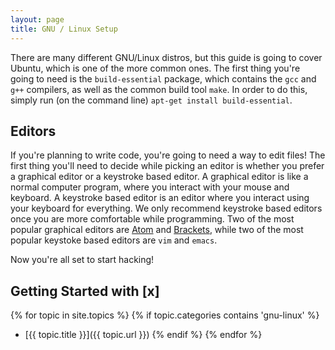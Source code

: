 ```yaml
---
layout: page
title: GNU / Linux Setup
---
```


There are many different GNU/Linux distros, but this guide is going to cover
Ubuntu, which is one of the more common ones. The first thing you're going to
need is the `build-essential` package, which contains the `gcc` and `g++`
compilers, as well as the common build tool `make`. In order to do this,
simply run (on the command line) `apt-get install build-essential`.

## Editors

If you're planning to write code, you're going to need a way to edit files!
The first thing you'll need to decide while picking an editor is whether you
prefer a graphical editor or a keystroke based editor. A graphical editor is
like a normal computer program, where you interact with your mouse and
keyboard. A keystroke based editor is an editor where you interact using your
keyboard for everything. We only recommend keystroke based editors once you
are more comfortable while programming. Two of the most popular graphical
editors are [Atom](https://atom.io) and [Brackets](https://brackets.io),
while two of the most popular keystoke based editors are `vim` and `emacs`.

Now you're all set to start hacking!

## Getting Started with [x]

{% for topic in site.topics %}
    {% if topic.categories contains 'gnu-linux' %}
- [{{ topic.title }}]({{ topic.url }})
    {% endif %}
{% endfor %}

